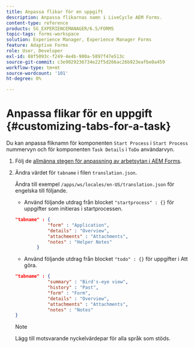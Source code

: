 ```yaml
---
title: Anpassa flikar för en uppgift
description: Anpassa flikarnas namn i LiveCycle AEM Forms.
content-type: reference
products: SG_EXPERIENCEMANAGER/6.5/FORMS
topic-tags: forms-workspace
solution: Experience Manager, Experience Manager Forms
feature: Adaptive Forms
role: User, Developer
exl-id: 88f5093c-f249-4e4b-900a-5897f47e513c
source-git-commit: c3e9029236734e22f5d266ac26b923eafbe0a459
workflow-type: tm+mt
source-wordcount: '101'
ht-degree: 0%

---
```


# Anpassa flikar för en uppgift {#customizing-tabs-for-a-task}

Du kan anpassa fliknamn för komponenten `Start Process` i `Start Process` nummervyn och för komponenten `Task Details` i `ToDo` användarvyn.

1. Följ de [allmänna stegen för anpassning av arbetsytan i AEM Forms](/help/forms/using/generic-steps-html-workspace-customization.md).
1. Ändra värdet för `tabname` i filen `translation.json`.

   Ändra till exempel `/apps/ws/locales/en-US/translation.json` för engelska till följande.

   * Använd följande utdrag från blocket `"startprocess" : {}` för uppgifter som initieras i startprocessen.

   ```json
   "tabname" : {
               "form" : "Application",
               "details" : "Overview",
               "attachments" : "Attachments",
               "notes" : "Helper Notes"
           }
   ```

   * Använd följande utdrag från blocket `"todo" : {}` för uppgifter i Att göra.

   ```json
   "tabname" : {
               "summary" : "Bird's-eye view",
               "history" : "Past",
               "form" : "Form",
               "details" : "Overview",
               "attachments" : "Attachments",
               "notes" : "Notes"
   }
   ```

   >[!NOTE]
   >
   >Lägg till motsvarande nyckelvärdepar för alla språk som stöds.
